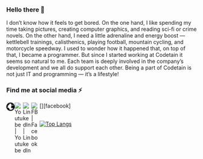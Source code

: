 ### Hello there 👋
I don’t know how it feels to get bored. On the one hand, I like spending my time taking pictures, creating computer graphics, and reading sci-fi or crime novels. On the other hand, I need a little adrenaline and energy boost — kettlebell trainings, calisthenics, playing football, mountain cycling, and motorcycle speedway. I used to wonder how it happened that, on top of that, I became a programmer. But since I started working at Codetain it seems so natural to me. Each team is deeply involved in the company’s development and we all do support each other. Being a part of Codetain is not just IT and programming — it’s a lifestyle!

### Find me at social media ⚡
[<img align="left" alt="ArturKurdyk" width="22px" src="https://raw.githubusercontent.com/iconic/open-iconic/master/svg/globe.svg" />][website]
[<img align="left" alt="Youtube | Youtube" width="22px" src="https://cdn.jsdelivr.net/npm/simple-icons@v3/icons/youtube.svg" />][youtube]
[<img align="left" alt="LinkedIn | LinkedIn" width="22px" src="https://cdn.jsdelivr.net/npm/simple-icons@v3/icons/linkedin.svg" />][linkedin]
[<img align="left" alt="FB | Facebook" width="22px" src="https://cdn.jsdelivr.net/npm/simple-icons@v3/icons/facebook.svg" />][facebook]
<br></br>

[![Top Langs](https://github-readme-stats.vercel.app/api/top-langs/?username=kurdykartur)](https://github.com/kurdykartur/github-readme-stats)

<!--
**kurdykartur/kurdykartur** is a ✨ _special_ ✨ repository because its `README.md` (this file) appears on your GitHub profile.

Here are some ideas to get you started:

- 🔭 I’m currently working on ...
- 🌱 I’m currently learning ...
- 👯 I’m looking to collaborate on ...
- 🤔 I’m looking for help with ...
- 💬 Ask me about ...
- 📫 How to reach me: ...
- 😄 Pronouns: ...
- ⚡ Fun fact: ...
-->

[website]: https://codetain.com/about-us/artur-kurdyk
[youtube]: https://www.youtube.com/channel/UCsMqplC1o2zuP1xXg-aZz0Q
[linkedin]: https://www.linkedin.com/in/artur-kurdyk-59b0b3175/
